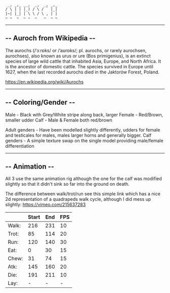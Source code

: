 	 _, _,_ __,  _,  _, _,_
	/ \ | | |_) / \ / ` |_|
	|~| |_| | \ \ / \ , | |
	~ ~  ~  ~ ~  ~   ~  ~ ~
                        
---------------------------
-- Auroch from Wikipedia --
---------------------------
The aurochs (/ˈɔːrɒks/ or /ˈaʊrɒks/; pl. aurochs, or rarely aurochsen, aurochses), also known as urus or ure (Bos primigenius), 
is an extinct species of large wild cattle that inhabited Asia, Europe, and North Africa. It is the ancestor of domestic cattle. 
The species survived in Europe until 1627, when the last recorded aurochs died in the Jaktorów Forest, Poland.

https://en.wikipedia.org/wiki/Aurochs


---------------------------
--    Coloring/Gender    --
---------------------------
Male - Black with Grey/White stripe along back, larger
Female - Red/Brown, smaller udder 
Calf - Male & Female both red/brown

Adult genders - Have been modelled slightly differently, udders for female and testicales for males, males larger horns and generally bigger.
Calf genders - A simple texture swap on the single model providing male/female differentiation

---------------------------
--       Animation       --
---------------------------
All 3 use the same animation rig although the one for the calf was modified slightly so that it didn't sink so far into the ground on death.

The difference between walk/trot/run see this simple link which has a nice 2d representation of a quadrapeds walk cycle, although I did mess up slightly:
https://vimeo.com/215637283

|     | Start | End | FPS |
|-----|-------|-----|-----|
|Walk:|  216  | 231 |  10 |
|Trot:|   85  | 114 |  20 |
|Run: |  120  | 140 |  30 |
|Eat: |    0  |  30 |  15 |
|Chew:|   31  |  74 |  15 |
|Atk: |  145  | 160 |  20 |
|Die: |  191  | 211 |  10 |
|Lay: |   -   |  -  |   - |






